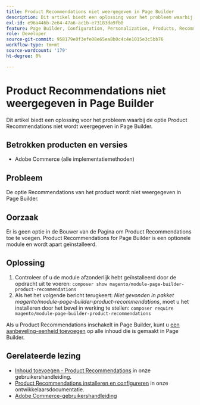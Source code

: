 ```yaml
---
title: Product Recommendations niet weergegeven in Page Builder
description: Dit artikel biedt een oplossing voor het probleem waarbij de optie Product Recommendations niet wordt weergegeven in Page Builder.
exl-id: e96a446b-2e64-47a6-ac1b-e73183da9fb8
feature: Page Builder, Configuration, Personalization, Products, Recommendations
role: Developer
source-git-commit: 958179e0f3efe08e65ea8b0c4c4e1015e3c5bb76
workflow-type: tm+mt
source-wordcount: '179'
ht-degree: 0%

---
```


# Product Recommendations niet weergegeven in Page Builder

Dit artikel biedt een oplossing voor het probleem waarbij de optie Product Recommendations niet wordt weergegeven in Page Builder.

## Betrokken producten en versies

* Adobe Commerce (alle implementatiemethoden)

## Probleem

De optie Recommendations van het product wordt niet weergegeven in Page Builder.

## Oorzaak

Er is geen optie in de Bouwer van de Pagina om Product Recommendations toe te voegen. Product Recommendations for Page Builder is een optionele module en wordt apart geïnstalleerd.

## Oplossing

1. Controleer of u de module afzonderlijk hebt geïnstalleerd door de opdracht uit te voeren: `composer show magento/module-page-builder-product-recommendations`
1. Als het het volgende bericht terugkeert: *Niet gevonden in pakket magento/module-page-builder-product-recommendations*, moet u het installeren door het bevel in werking te stellen: `composer require magento/module-page-builder-product-recommendations`

Als u Product Recommendations inschakelt in Page Builder, kunt u [een aanbeveling-eenheid toevoegen](https://experienceleague.adobe.com/docs/commerce-admin/page-builder/add-content/recommendations.html) op alle inhoud die is gemaakt in Page Builder.

## Gerelateerde lezing

* [Inhoud toevoegen - Product Recommendations](https://experienceleague.adobe.com/docs/commerce-admin/page-builder/add-content/recommendations.html) in onze gebruikershandleiding.
* [Product Recommendations installeren en configureren](https://devdocs.magento.com/recommendations/install-configure.html) in onze ontwikkelaarsdocumentatie.
* [Adobe Commerce-gebruikershandleiding](https://docs.magento.com/user-guide/)
